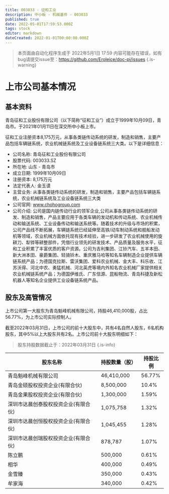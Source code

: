 ```yaml
---
title: 003033 - 征和工业
description: 中小板 - 机械基件 - 003033
published: true
date: 2022-05-01T17:59:53.000Z
tags: stock
editor: markdown
dateCreated: 2022-01-01T00:00:00.000Z
---
```


> 本页面由自动化程序生成于 2022年5月1日 17:59
> 内容可能存在错误，如有bug请提交issue至：https://github.com/Eroleice/doc-pi/issues
{.is-warning}

# 上市公司基本情况

## 基本资料

青岛征和工业股份有限公司（以下简称“征和工业”）成立于1999年10月09日，青岛市。于2021年01月11日在深交所中小板上市。

征和工业注册资本8,175万元，从事各类链传动系统的研发，制造和销售，主要产品包括车辆链系统，农业机械链系统及工业设备链系统三大类。以下是详细信息：

- 公司名称: 青岛征和工业股份有限公司
- 股票代码: 003033.SZ
- 所在地: 山东 - 青岛市
- 成立日期: 1999年10月09日
- 注册资本: 8,175万元
- 法定代表人: 金玉谟
- 主营业务: 从事各类链传动系统的研发，制造和销售，主要产品包括车辆链系统，农业机械链系统及工业设备链系统三大类
- 公司官网: www.chohogroup.com
- 公司介绍: 公司是国内链传动行业的领军企业,公司从事各类链传动系统的研发、制造和销售，产品主要应用于各类车辆的发动机和传动系统、农业机械传动和输送系统、工业设备传动和输送系统等。随着技术的升级与市场的积累，公司产品线不断拓展，车辆链系统已经延伸至高铁/动车制动系统和舰船发动机等领域，农业机械方面依托现有技术经验，进一步研发了农业机械使用的旋耕刀、犁铧等耕整部件，凭借行业领先的研发技术、产品质量及服务水平，征和工业积累了丰富优质的客户资源。公司为吉利集团、江铃汽车、五羊本田、新大洲本田、豪爵集团、轻骑铃木、重庆雅马哈等知名车辆制造企业提供车辆链系统产品；为德国克拉斯、雷沃集团、爱科农业机械、金大丰、科乐收、江苏沃得、河北中农、勇猛机械、河北英虎等境内外知名农业机械厂家提供相关农业机械链系统产品；为德国伊维氏、广东信源、昆船物流、青岛科捷及新松机器人等知名企业提供工业设备链系统产品。


## 股东及高管情况

上市公司第一大股东为青岛魁峰机械有限公司，持股46,410,000股，占比56.77%，为上市公司实际控制人。

截至2022年03月31日，上市公司的前十大股东中，共有4名自然人股东，6名机构股东，其中5%以上大股东共有2名。上市公司前十大股东明细如下：

> 股东持股数据截止于：2022年03月31日
{.is-info}

| 股东名称 | 持股数量（股） | 持股比例 |
| --- | --- | --- |
| 青岛魁峰机械有限公司 | 46,410,000 | 56.77% |
| 青岛金硕股权投资企业(有限合伙) | 8,500,000 | 10.4% |
| 青岛金果股权投资企业(有限合伙) | 1,300,000 | 1.59% |
| 深圳市达晨创泰股权投资企业(有限合伙) | 1,075,758 | 1.32% |
| 深圳市达晨创恒股权投资企业(有限合伙) | 1,045,455 | 1.28% |
| 深圳市达晨创瑞股权投资企业(有限合伙) | 878,787 | 1.07% |
| 陈立鹏 | 500,000 | 0.61% |
| 相华 | 400,000 | 0.49% |
| 金雪臻 | 350,000 | 0.43% |
| 牟家海 | 340,000 | 0.42% |




